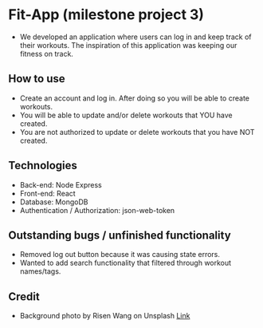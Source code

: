 # Fit-App (milestone project 3)

- We developed an application where users can log in and keep track of their workouts. The inspiration of this application was keeping our fitness on track.

## How to use
- Create an account and log in. After doing so you will be able to create workouts.
- You will be able to update and/or delete workouts that YOU have created.
- You are not authorized to update or delete workouts that you have NOT created.

## Technologies
- Back-end: Node Express
- Front-end: React
- Database: MongoDB
- Authentication / Authorization: json-web-token

## Outstanding bugs / unfinished functionality
- Removed log out button because it was causing state errors.
- Wanted to add search functionality that filtered through workout names/tags.

## Credit
- Background photo by Risen Wang on Unsplash [Link](https://unsplash.com/@risennnnn?utm_source=unsplash&utm_medium=referral&utm_content=creditCopyText)
